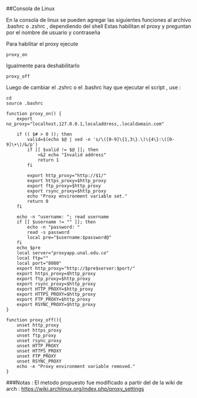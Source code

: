 
##Consola de Linux

En la consola de linux se pueden agregar las siguientes funciones al archivo .bashrc o .zshrc , dependiendo del shell
Estas habilitan el proxy y preguntan por el nombre de usuario y contraseña


Para habilitar el proxy ejecute
```
proxy_on
```

Igualmente para deshabilitarlo 

```
proxy_off
```
Luego de cambiar el .zshrc o el .bashrc hay que ejecutar el script , use :

```
cd
source .bashrc
```

```
function proxy_on() {
    export no_proxy="localhost,127.0.0.1,localaddress,.localdomain.com"

    if (( $# > 0 )); then
        valid=$(echo $@ | sed -n 's/\([0-9]\{1,3\}.\)\{4\}:\([0-9]\+\)/&/p')
        if [[ $valid != $@ ]]; then
            >&2 echo "Invalid address"
            return 1
        fi

        export http_proxy="http://$1/"
        export https_proxy=$http_proxy
        export ftp_proxy=$http_proxy
        export rsync_proxy=$http_proxy
        echo "Proxy environment variable set."
        return 0
    fi

    echo -n "username: "; read username
    if [[ $username != "" ]]; then
        echo -n "password: "
        read -s password
        local pre="$username:$password@"
    fi
    echo $pre
    local server="proxyapp.unal.edu.co"
    local ftp=""
    local port="8080"
    export http_proxy="http://$pre$server:$port/"
    export https_proxy=$http_proxy
    export ftp_proxy=$http_proxy
    export rsync_proxy=$http_proxy
    export HTTP_PROXY=$http_proxy
    export HTTPS_PROXY=$http_proxy
    export FTP_PROXY=$http_proxy
    export RSYNC_PROXY=$http_proxy
}

function proxy_off(){
    unset http_proxy
    unset https_proxy
    unset ftp_proxy
    unset rsync_proxy
    unset HTTP_PROXY
    unset HTTPS_PROXY
    unset FTP_PROXY
    unset RSYNC_PROXY
    echo -e "Proxy environment variable removed."
}
```


###Notas :
El metodo propuesto fue modificado a partir del de la wiki de arch : https://wiki.archlinux.org/index.php/proxy_settings
